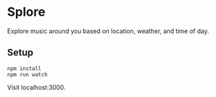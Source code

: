 # Splore

Explore music around you based on location, weather, and time of day.

## Setup

```
npm install
npm run watch
```

Visit localhost:3000.
